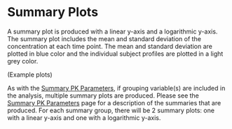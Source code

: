 # Summary Plots
A summary plot is produced with a linear y-axis and a logarithmic y-axis. The summary plot includes the mean and standard deviation of the concentration at each time point. The mean and standard deviation are plotted in blue color and the individual subject profiles are plotted in a light grey color.

(Example plots)

As with the [Summary PK Parameters](./results-summary.md), if grouping variable(s) are included in the analysis, multiple summary plots are produced. Please see the [Summary PK Parameters](./results-summary.md) page for a description of the summaries that are produced. For each summary group, there will be 2 summary plots: one with a linear y-axis and one with a logarithmic y-axis.